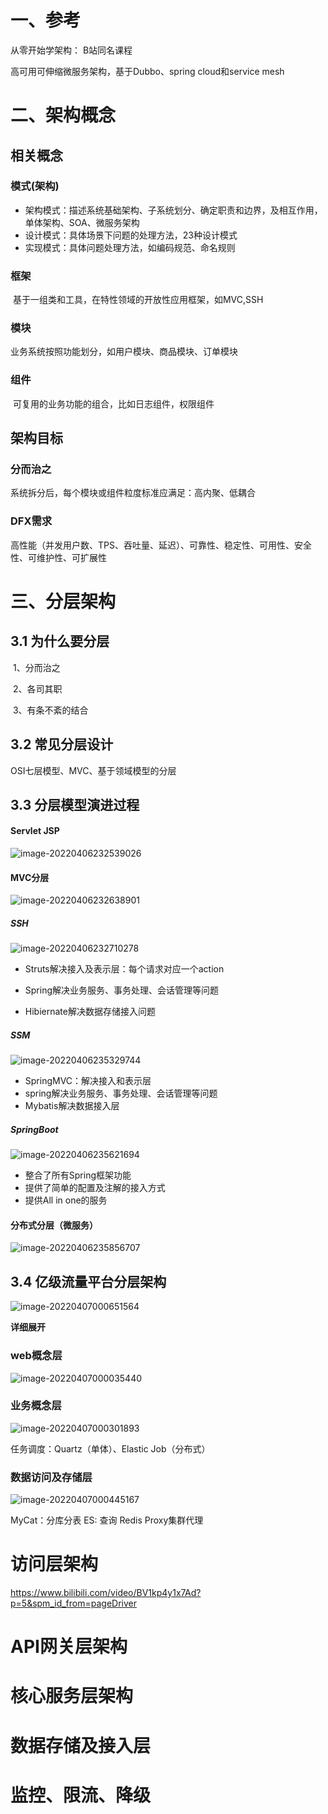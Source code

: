 # 一、参考

从零开始学架构： B站同名课程

高可用可伸缩微服务架构，基于Dubbo、spring cloud和service mesh

# 二、架构概念

## 相关概念

### 模式(架构)

- 架构模式：描述系统基础架构、子系统划分、确定职责和边界，及相互作用，单体架构、SOA、微服务架构
- 设计模式：具体场景下问题的处理方法，23种设计模式
- 实现模式：具体问题处理方法，如编码规范、命名规则

### 框架

​	基于一组类和工具，在特性领域的开放性应用框架，如MVC,SSH

### 模块

   业务系统按照功能划分，如用户模块、商品模块、订单模块

### 组件

​	可复用的业务功能的组合，比如日志组件，权限组件

## 架构目标

###    分而治之

   系统拆分后，每个模块或组件粒度标准应满足：高内聚、低耦合

### DFX需求

​	高性能（并发用户数、TPS、吞吐量、延迟）、可靠性、稳定性、可用性、安全性、可维护性、可扩展性



# 三、分层架构

## 3.1 为什么要分层

​	1、分而治之

​	2、各司其职

​	3、有条不紊的结合

## 3.2 常见分层设计

OSI七层模型、MVC、基于领域模型的分层

## 3.3 分层模型演进过程

#### Servlet JSP

![image-20220406232539026](C:/Users/Administrator/AppData/Roaming/Typora/typora-user-images/image-20220406232539026.png)

#### MVC分层

![image-20220406232638901](C:/Users/Administrator/AppData/Roaming/Typora/typora-user-images/image-20220406232638901.png)

##### SSH

![image-20220406232710278](C:/Users/Administrator/AppData/Roaming/Typora/typora-user-images/image-20220406232710278.png)

- Struts解决接入及表示层：每个请求对应一个action

- Spring解决业务服务、事务处理、会话管理等问题

- Hibiernate解决数据存储接入问题

##### SSM

![image-20220406235329744](C:/Users/Administrator/AppData/Roaming/Typora/typora-user-images/image-20220406235329744.png)

- SpringMVC：解决接入和表示层
- spring解决业务服务、事务处理、会话管理等问题
- Mybatis解决数据接入层

##### SpringBoot

![image-20220406235621694](C:/Users/Administrator/AppData/Roaming/Typora/typora-user-images/image-20220406235621694.png)

- 整合了所有Spring框架功能
- 提供了简单的配置及注解的接入方式
- 提供All in one的服务

#### 分布式分层（微服务）

![image-20220406235856707](C:/Users/Administrator/AppData/Roaming/Typora/typora-user-images/image-20220406235856707.png)

## 3.4 亿级流量平台分层架构

![image-20220407000651564](C:/Users/Administrator/AppData/Roaming/Typora/typora-user-images/image-20220407000651564.png)

**详细展开**

###  web概念层

![image-20220407000035440](C:/Users/Administrator/AppData/Roaming/Typora/typora-user-images/image-20220407000035440.png)

### 业务概念层

![image-20220407000301893](C:/Users/Administrator/AppData/Roaming/Typora/typora-user-images/image-20220407000301893.png)

任务调度：Quartz（单体）、Elastic Job（分布式）

### 数据访问及存储层

![image-20220407000445167](C:/Users/Administrator/AppData/Roaming/Typora/typora-user-images/image-20220407000445167.png)

MyCat：分库分表    ES: 查询   Redis Proxy集群代理



# 访问层架构



https://www.bilibili.com/video/BV1kp4y1x7Ad?p=5&spm_id_from=pageDriver

# API网关层架构



# 核心服务层架构

# 数据存储及接入层

# 监控、限流、降级